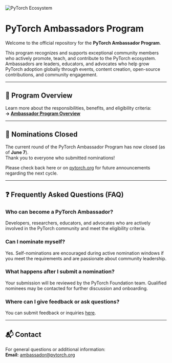 
![PyTorch Ecosystem](https://raw.githubusercontent.com/pytorch/pytorch/0d4cedaa47c7ee22042eb24e87eb3cfe95502404/docs/source/_static/img/pytorch-logo-dark.svg)

# PyTorch Ambassadors Program

Welcome to the official repository for the **PyTorch Ambassador Program**.

This program recognizes and supports exceptional community members who actively promote, teach, and contribute to the PyTorch ecosystem. Ambassadors are leaders, educators, and advocates who help grow PyTorch adoption globally through events, content creation, open-source contributions, and community engagement.

---

## 📌 Program Overview

Learn more about the responsibilities, benefits, and eligibility criteria:  
**→ [Ambassador Program Overview](./README.md)**

---

## 🚫 Nominations Closed

The current round of the PyTorch Ambassador Program has now closed (as of **June 7**).  
Thank you to everyone who submitted nominations!  

Please check back here or on [pytorch.org](https://pytorch.org/programs/ambassadors/) for future announcements regarding the next cycle.

---

## ❓ Frequently Asked Questions (FAQ)

### Who can become a PyTorch Ambassador?
Developers, researchers, educators, and advocates who are actively involved in the PyTorch community and meet the eligibility criteria.

### Can I nominate myself?
Yes. Self-nominations are encouraged during active nomination windows if you meet the requirements and are passionate about community leadership.

### What happens after I submit a nomination?
Your submission will be reviewed by the PyTorch Foundation team. Qualified nominees may be contacted for further discussion and onboarding.

### Where can I give feedback or ask questions?
You can submit feedback or inquiries [here](https://github.com/pytorch-fdn/ambassador-program/issues/new?template=feedback.yml&title=%5BFeedback%5D%20).

---

## 📬 Contact

For general questions or additional information:  
**Email:** ambassador@pytorch.org

